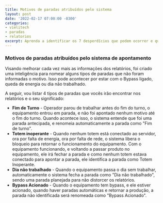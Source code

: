 ```yaml
---
title: Motivos de paradas atribuídos pelo sistema
layout: post
date: '2022-02-17 07:00:00 -0300'
categories:
- vielitech
- paradas
- relatorios
excerpt: Aprenda a identificar os 7 desperdícios que podem ocorrer e que prejudicam sua produtividade!
---
```


### Motivos de paradas atribuídos pelo sistema de apontamento

Visando melhorar cada vez mais as informações dos relatórios, foi criado uma inteligência para 
nomear alguns tipos de paradas que não foram informadas o motivo. Isso pode acontecer
por estar com o Bypass ligado, queda de energia ou dia não trabalhado.

A seguir, vou listar 4 tipos de paradas que vocês irão encontrar nos relatórios
e o seu significado:
- **Fim de Turno** - Operador parou de trabalhar antes do fim do turno, o equipamento entrou em parada, e não foi apontado nenhum motivo até o fim do turno. Quando acontece isso, o sistema entende que foi uma parada antecipada, e renomeia automaticamente a parada como "Fim de turno".
- **Totem inoperante** - Quando nenhum totem está conectado ao servidor, ora por falta de energia, ora por falta de rede, o sistema libera o bloqueio para retornar o funcionamento do equipamento. Com o equipamento funcionando, e voltando a passar produto no equipamento, ele irá fechar a parada e como nenhum totem estava conectado para apontar a parada, ele identifica a parada como Totem Inoperante.
- **Dia não trabalhado** - Quando o equipamento passa o dia sem trabalhar, automaticamente o sistema fecha a parada como "Dia não trabalhado", sendo uma parada planejada para não distorcer os relatórios.
- **Bypass Acionado** - Quando o equipamento tem bypass, e ele estiver acionado, quando haver paradas automáticas e retornar a produção, a parada não identificada será renomeada como "Bypass Acionado".
